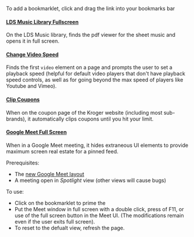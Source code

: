 To add a bookmarklet, click and drag the link into your bookmarks bar

<script src="https://fogoplayer.github.io/pens/bookmarklets/bookmarklets.js"></script>

<!-- LDS Music Library Fullscreen -->
<h4><a id="ldsMusicLibraryFullscreen" href="">LDS Music Library Fullscreen</a></h4>
<script>
  ldsMusicLibraryFullscreen = ldsMusicLibraryFullscreen.toString();
  document.querySelector("#ldsMusicLibraryFullscreen").href =
    "javascript: (" + ldsMusicLibraryFullscreen + ")();";
</script>

On the LDS Music library, finds the pdf viewer for the sheet music and opens it in full screen.

<!-- Change Video Speed -->
<h4><a id="changespeed" href="">Change Video Speed</a></h4>
<script>
  changeSpeed = changeSpeed.toString();
  document.querySelector("#changespeed").href =
    "javascript: (" + changeSpeed + ")();";
</script>

Finds the first `video` element on a page and prompts the user to set a playback
speed (helpful for default video players that don't have playback speed
controls, as well as for going beyond the max speed of players like Youtube and
Vimeo).

<!-- Clip Kroger Coupons -->
<h4><a id="clipcoupons" href="">Clip Coupons</a></h4>
<script>
  clipCoupons = clipCoupons.toString();
  document.querySelector("#clipcoupons").href =
    "javascript: (" + clipCoupons + ")();";
</script>

When on the coupon page of the Kroger website (including most sub-brands), it
automatically clips coupons until you hit your limit.

<!-- Google Meet Full Screen -->
<h4><a id="meetfullscreen" href="">Google Meet Full Screen</a></h4>
<script>
  meetFullScreen = meetFullScreen.toString();
  document.querySelector("#meetfullscreen").href =
    "javascript: (" + meetFullScreen + ")();";
</script>

When in a Google Meet meeting, it hides extraneous UI elements to provide maximum screen real estate for a pinned feed.

Prerequisites:

- The [new Google Meet layout](https://support.google.com/meet/answer/10550593)
- A meeting open in _Spotlight_ view (other views will cause bugs)

To use:

- Click on the bookmarklet to prime the
- Put the Meet window in full screen with a double click, press of F11, or use of the full screen button in the Meet UI. (The modifications remain even if the user exits full screen).
- To reset to the defualt view, refresh the page.
